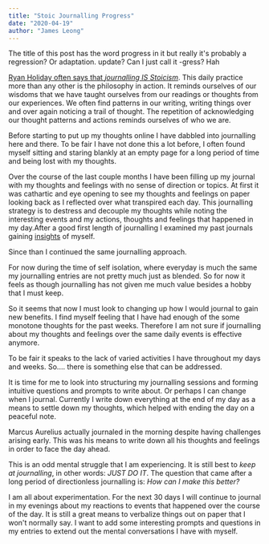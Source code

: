 ```yaml
---
title: "Stoic Journalling Progress"
date: "2020-04-19"
author: "James Leong"
---
```


The title of this post has the word progress in it but really it's probably a regression? Or adaptation. update? Can I just call it -gress? Hah

[Ryan Holiday often says that _journalling IS Stoicism_](https://ryanholiday.net/the-most-important-thing-you-can-do-each-morning/). This daily practice more than any other is the philosophy in action. It reminds ourselves of our wisdoms that we have taught ourselves from our readings or thoughts from our experiences. We often find patterns in our writing, writing things over and over again noticing a trail of thought. The repetition of acknowledging our thought patterns and actions reminds ourselves of who we are.

Before starting to put up my thoughts online I have dabbled into journalling here and there. To be fair I have not done this a lot before, I often found myself sitting and staring blankly at an empty page for a long period of time and being lost with my thoughts.

Over the course of the last couple months I have been filling up my journal with my thoughts and feelings with no sense of direction or topics. At first it was cathartic and eye opening to see my thoughts and feelings on paper looking back as I reflected over what transpired each day. This journalling strategy is to destress and decouple my thoughts while noting the interesting events and my actions, thoughts and feelings that happened in my day.After a good first length of journalling I examined my past journals gaining [insights](https://pacedprogress.com/personal_journalling_insights/) of myself.

Since than I continued the same journalling approach.

For now during the time of self isolation, where everyday is much the same my journalling entries are not pretty much just as blended. So for now it feels as though journalling has not given me much value besides a hobby that I must keep.

So it seems that now I must look to changing up how I would journal to gain new benefits. I find myself feeling that I have had enough of the some monotone thoughts for the past weeks. Therefore I am not sure if journalling about my thoughts and feelings over the same daily events is effective anymore.

To be fair it speaks to the lack of varied activities I have throughout my days and weeks. So.... there is something else that can be addressed.

It is time for me to look into structuring my journalling sessions and forming intuitive questions and prompts to write about. Or perhaps I can change when I journal. Currently I write down everything at the end of my day as a means to settle down my thoughts, which helped with ending the day on a peaceful note.

Marcus Aurelius actually journaled in the morning despite having challenges arising early. This was his means to write down all his thoughts and feelings in order to face the day ahead.

This is an odd mental struggle that I am experiencing. It is still best to _keep at journalling_, in other words: _JUST DO IT_. The question that came after a long period of directionless journalling is: _How can I make this better?_

I am all about experimentation. For the next 30 days I will continue to journal in my evenings about my reactions to events that happened over the course of the day. It is still a great means to verbalize things out on paper that I won't normally say. I want to add some interesting prompts and questions in my entries to extend out the mental conversations I have with myself.

